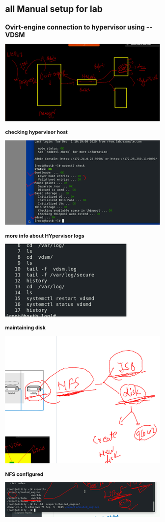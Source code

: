 # all Manual setup for lab 

## Ovirt-engine connection to hypervisor using -- VDSM 

<img src="vdsm.png">

### checking hypervisor host 

<img src="hyp.png">

### more info about HYpervisor logs 

<img src="logs.png">

### maintaining disk 

<img src="disk.png">

### NFS configured 

<img src="nfs.png">

